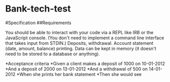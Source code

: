 # Bank-tech-test

#Specification
##Requirements

You should be able to interact with your code via a REPL like IRB or the JavaScript console. (You don't need to implement a command line interface that takes input from STDIN.)
Deposits, withdrawal.
Account statement (date, amount, balance) printing.
Data can be kept in memory (it doesn't need to be stored to a database or anything).

*Acceptance criteria
*Given a client makes a deposit of 1000 on 10-01-2012
*And a deposit of 2000 on 13-01-2012
*And a withdrawal of 500 on 14-01-2012
*When she prints her bank statement
*Then she would see
